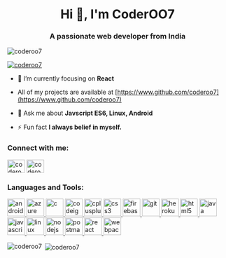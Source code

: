 <h1 align="center">Hi 👋, I'm CoderOO7</h1>
<h3 align="center">A passionate web developer from India</h3>

<p align="left"> <img src="https://komarev.com/ghpvc/?username=coderoo7&label=Profile%20views&color=0e75b6&style=flat" alt="coderoo7" /> </p>

<p align="left"> <a href="https://twitter.com/coderoo7" target="blank"><img src="https://img.shields.io/twitter/follow/coderoo7?logo=twitter&style=for-the-badge" alt="coderoo7" /></a> </p>

- 🌱 I’m currently focusing on **React**

- All of my projects are available at [https://www.github.com/coderoo7](https://www.github.com/coderoo7)

- 💬 Ask me about **Javscript ES6, Linux, Android**

- ⚡ Fun fact **I always belief in myself.**

<h3 align="left">Connect with me:</h3>
<p align="left">
<a href="https://dev.to/coderoo7" target="blank"><img align="center" src="https://cdn.jsdelivr.net/npm/simple-icons@3.0.1/icons/dev-dot-to.svg" alt="coderoo7" height="30" width="40" /></a>
<a href="https://twitter.com/coderoo7" target="blank"><img align="center" src="https://cdn.jsdelivr.net/npm/simple-icons@3.0.1/icons/twitter.svg" alt="coderoo7" height="30" width="40" /></a>
</p>

<h3 align="left">Languages and Tools:</h3>
<p align="left"> <a href="https://developer.android.com" target="_blank"> <img src="https://devicons.github.io/devicon/devicon.git/icons/android/android-original-wordmark.svg" alt="android" width="40" height="40"/> </a> <a href="https://azure.microsoft.com/en-in/" target="_blank"> <img src="https://www.vectorlogo.zone/logos/microsoft_azure/microsoft_azure-icon.svg" alt="azure" width="40" height="40"/> </a> <a href="https://www.cprogramming.com/" target="_blank"> <img src="https://devicons.github.io/devicon/devicon.git/icons/c/c-original.svg" alt="c" width="40" height="40"/> </a> <a href="https://codeigniter.com" target="_blank"> <img src="https://cdn.worldvectorlogo.com/logos/codeigniter.svg" alt="codeigniter" width="40" height="40"/> </a> <a href="https://www.w3schools.com/cpp/" target="_blank"> <img src="https://devicons.github.io/devicon/devicon.git/icons/cplusplus/cplusplus-original.svg" alt="cplusplus" width="40" height="40"/> </a> <a href="https://www.w3schools.com/css/" target="_blank"> <img src="https://devicons.github.io/devicon/devicon.git/icons/css3/css3-original-wordmark.svg" alt="css3" width="40" height="40"/> </a>  <a href="https://firebase.google.com/" target="_blank"> <img src="https://www.vectorlogo.zone/logos/firebase/firebase-icon.svg" alt="firebase" width="40" height="40"/> </a> <a href="https://git-scm.com/" target="_blank"> <img src="https://www.vectorlogo.zone/logos/git-scm/git-scm-icon.svg" alt="git" width="40" height="40"/> </a> <a href="https://heroku.com" target="_blank"> <img src="https://www.vectorlogo.zone/logos/heroku/heroku-icon.svg" alt="heroku" width="40" height="40"/> </a> <a href="https://www.w3.org/html/" target="_blank"> <img src="https://devicons.github.io/devicon/devicon.git/icons/html5/html5-original-wordmark.svg" alt="html5" width="40" height="40"/> </a> <a href="https://www.java.com" target="_blank"> <img src="https://devicons.github.io/devicon/devicon.git/icons/java/java-original-wordmark.svg" alt="java" width="40" height="40"/> </a> <a href="https://developer.mozilla.org/en-US/docs/Web/JavaScript" target="_blank"> <img src="https://devicons.github.io/devicon/devicon.git/icons/javascript/javascript-original.svg" alt="javascript" width="40" height="40"/> </a> <a href="https://www.linux.org/" target="_blank"> <img src="https://devicons.github.io/devicon/devicon.git/icons/linux/linux-original.svg" alt="linux" width="40" height="40"/> </a> <a href="https://nodejs.org" target="_blank"> <img src="https://devicons.github.io/devicon/devicon.git/icons/nodejs/nodejs-original-wordmark.svg" alt="nodejs" width="40" height="40"/> </a> <a href="https://postman.com" target="_blank"> <img src="https://www.vectorlogo.zone/logos/getpostman/getpostman-icon.svg" alt="postman" width="40" height="40"/> </a> <a href="https://reactjs.org/" target="_blank"> <img src="https://devicons.github.io/devicon/devicon.git/icons/react/react-original-wordmark.svg" alt="react" width="40" height="40"/> </a> <a href="https://webpack.js.org" target="_blank"> <img src="https://devicons.github.io/devicon/devicon.git/icons/webpack/webpack-original.svg" alt="webpack" width="40" height="40"/> </a> </p>

<p><img align="left" src="https://github-readme-stats.vercel.app/api/top-langs?username=coderoo7&show_icons=true&locale=en&layout=compact" alt="coderoo7" /></p>

<p>&nbsp;<img align="center" src="https://github-readme-stats.vercel.app/api?username=coderoo7&show_icons=true&locale=en" alt="coderoo7" /></p>

